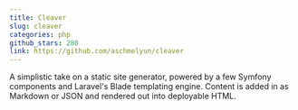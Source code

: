 ```yaml
---
title: Cleaver
slug: cleaver
categories: php
github_stars: 280
link: https://github.com/aschmelyun/cleaver
---
```


A simplistic take on a static site generator, powered by a few Symfony components and Laravel's Blade templating engine. Content is added in as Markdown or JSON and rendered out into deployable HTML.